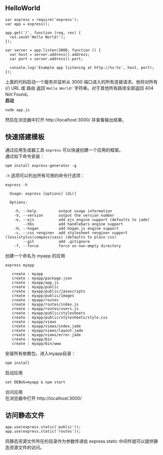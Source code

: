 ## HelloWorld

    var express = require('express');
    var app = express();
    
    app.get('/', function (req, res) {
      res.send('Hello World!');
    });
    
    var server = app.listen(3000, function () {
      var host = server.address().address;
      var port = server.address().port;
    
      console.log('Example app listening at http://%s:%s', host, port);
    });

上面的代码启动一个服务并监听从 3000 端口进入的所有连接请求。他将对所有 (/) URL 或 路由 返回 `Hello World!` 字符串。对于其他所有路径全部返回 404 Not Found。  
**启动**

    node app.js

然后在浏览器中打开 http://localhost:3000/ 并查看输出结果。
## 快速搭建模板
通过应用生成器工具 `express` 可以快速创建一个应用的框架。  
通过如下命令安装：

    npm install express-generator -g

`-h` 选项可以列出所有可用的命令行选项：

    express -h
    
      Usage: express [options] [dir]
    
      Options:
    
        -h, --help          output usage information
        -V, --version       output the version number
        -e, --ejs           add ejs engine support (defaults to jade)
            --hbs           add handlebars engine support
        -H, --hogan         add hogan.js engine support
        -c, --css <engine>  add stylesheet <engine> support (less|stylus|compass|sass) (defaults to plain css)
            --git           add .gitignore
        -f, --force         force on non-empty directory

创建一个命名为 myapp 的应用

    express myapp
    
       create : myapp
       create : myapp/package.json
       create : myapp/app.js
       create : myapp/public
       create : myapp/public/javascripts
       create : myapp/public/images
       create : myapp/routes
       create : myapp/routes/index.js
       create : myapp/routes/users.js
       create : myapp/public/stylesheets
       create : myapp/public/stylesheets/style.css
       create : myapp/views
       create : myapp/views/index.jade
       create : myapp/views/layout.jade
       create : myapp/views/error.jade
       create : myapp/bin
       create : myapp/bin/www
安装所有依赖包，进入myapp目录：

    npm install
启动应用

    set DEBUG=myapp & npm start
访问应用  
在浏览器中打开 http://localhost:3000/
## 访问静态文件

    app.use(express.static('public'));
    app.use(express.static('routes'));
将静态资源文件所在的目录作为参数传递给 express.static 中间件就可以提供静态资源文件的访问。